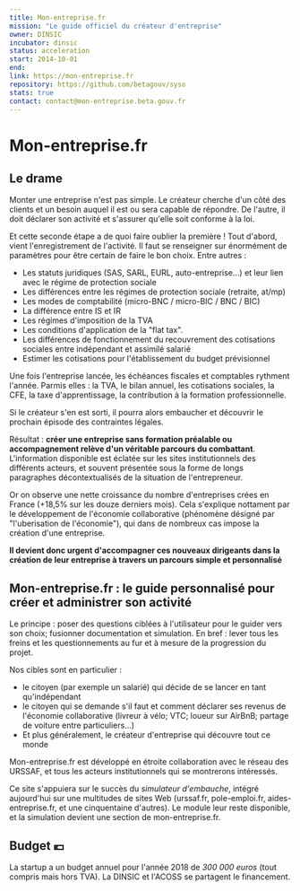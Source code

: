 ```yaml
---
title: Mon-entreprise.fr
mission: "Le guide officiel du créateur d'entreprise"
owner: DINSIC
incubator: dinsic
status: acceleration
start: 2014-10-01
end:
link: https://mon-entreprise.fr
repository: https://github.com/betagouv/syso
stats: true
contact: contact@mon-entreprise.beta.gouv.fr
---
```

# Mon-entreprise.fr

## Le drame
Monter une entreprise n'est pas simple. Le créateur cherche d'un côté des clients et un besoin auquel il est ou sera capable de répondre. De l'autre, il doit déclarer son activité et s'assurer qu'elle soit conforme à la loi.

Et cette seconde étape a de quoi faire oublier la première ! Tout d'abord, vient l'enregistrement de l'activité. Il faut se renseigner sur énormément de paramètres pour être certain de faire le bon choix. Entre autres :

- Les statuts juridiques (SAS, SARL, EURL, auto-entreprise...) et leur lien avec le régime de protection sociale
- Les différences entre les régimes de protection sociale (retraite, at/mp)
- Les modes de comptabilité (micro-BNC / micro-BIC / BNC / BIC)
- La différence entre IS et IR
- Les régimes d'imposition de la TVA
- Les conditions d'application de la "flat tax".
- Les différences de fonctionnement du recouvrement des cotisations sociales entre indépendant et assimilé salarié
- Estimer les cotisations pour l'établissement du budget prévisionnel

Une fois l'entreprise lancée, les échéances fiscales et comptables rythment l'année. Parmis elles : la TVA, le bilan annuel, les cotisations sociales, la CFE, la taxe d'apprentissage, la contribution à la formation professionnelle.

Si le créateur s'en est sorti, il pourra alors embaucher et découvrir le prochain épisode des contraintes légales.

Résultat : **créer une entreprise sans formation préalable ou accompagnement relève d'un véritable parcours du combattant**. L'information disponible est éclatée sur les sites institutionnels des différents acteurs, et souvent présentée sous la forme de longs paragraphes décontextualisés de la situation de l'entrepreneur.

Or on observe une nette croissance du nombre d'entreprises crées en France (+18,5% sur les douze derniers mois). Cela s'explique nottament par le développement de l'économie collaborative (phénomène désigné par "l'uberisation de l'économie"), qui dans de nombreux cas impose la création d'une entreprise.

**Il devient donc urgent d'accompagner ces nouveaux dirigeants dans la création de leur entreprise à travers un parcours simple et personnalisé**

## Mon-entreprise.fr : le guide personnalisé pour créer et administrer son activité

Le principe : poser des questions ciblées à l'utilisateur pour le guider vers son choix; fusionner documentation et simulation. En bref : lever tous les freins et les questionnements au fur et à mesure de la progression du projet.

Nos cibles sont en particulier :
- le citoyen (par exemple un salarié) qui décide de se lancer en tant qu'indépendant
- le citoyen qui se demande s'il faut et comment déclarer ses revenus de l'économie collaborative (livreur à vélo; VTC; loueur sur AirBnB; partage de voiture entre particuliers...)
- Et plus généralement, le créateur d'entreprise qui découvre tout ce monde

Mon-entreprise.fr est développé en étroite collaboration avec le réseau des URSSAF, et tous les acteurs institutionnels qui se montrerons intéressés.

Ce site s'appuiera sur le succès du *simulateur d'embauche*, intégré aujourd'hui sur une multitudes de sites Web (urssaf.fr, pole-emploi.fr, aides-entreprise.fr, et une cinquentaine d'autres). Le module leur reste disponible, et la simulation devient une section de mon-entreprise.fr.


## Budget 💶

La startup a un budget annuel pour l'année 2018 de _300 000 euros_ (tout compris mais hors TVA). La DINSIC et l'ACOSS se partagent le financement.
